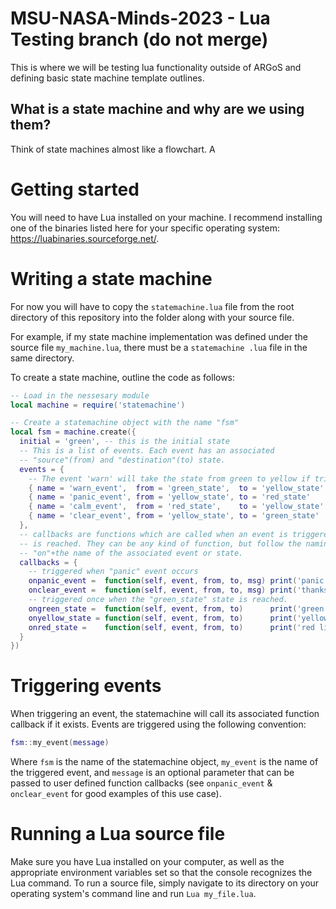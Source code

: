 # MSU-NASA-Minds-2023 - Lua Testing branch (do not merge)
This is where we will be testing lua functionality outside of ARGoS and defining basic state machine template outlines.

## What is a state machine and why are we using them?
Think of state machines almost like a flowchart. A

# Getting started

You will need to have Lua installed on your machine. I recommend installing one of the binaries listed here for your specific operating system: https://luabinaries.sourceforge.net/.

# Writing a state machine
For now you will have to copy the ``statemachine.lua`` file from the root directory of this repository into the folder along with your source file. 

For example, if my state machine implementation was defined under the source file ``my_machine.lua``, there must be a ``statemachine
.lua`` file in the same directory.

To create a state machine, outline the code as follows:

```lua
-- Load in the nessesary module
local machine = require('statemachine')

-- Create a statemachine object with the name "fsm"
local fsm = machine.create({
  initial = 'green', -- this is the initial state
  -- This is a list of events. Each event has an associated
  -- "source"(from) and "destination"(to) state.
  events = {
    -- The event 'warn' will take the state from green to yellow if triggered.
    { name = 'warn_event',  from = 'green_state',  to = 'yellow_state' },
    { name = 'panic_event', from = 'yellow_state', to = 'red_state'    },
    { name = 'calm_event',  from = 'red_state',    to = 'yellow_state' },
    { name = 'clear_event', from = 'yellow_state', to = 'green_state'  }
  },
  -- callbacks are functions which are called when an event is triggered or when a state 
  -- is reached. They can be any kind of function, but follow the naming convention of
  -- "on"+the name of the associated event or state.
  callbacks = {
    -- triggered when "panic" event occurs
    onpanic_event =  function(self, event, from, to, msg) print('panic! ' .. msg)    end,
    onclear_event =  function(self, event, from, to, msg) print('thanks to ' .. msg) end,
    -- triggered once when the "green_state" state is reached.
    ongreen_state =  function(self, event, from, to)      print('green light')       end,
    onyellow_state = function(self, event, from, to)      print('yellow light')      end,
    onred_state =    function(self, event, from, to)      print('red light')         end,
  }
})

```

# Triggering events

When triggering an event, the statemachine will call its associated function callback if it exists.
Events are triggered using the following convention:

```lua
fsm::my_event(message)
```
Where ``fsm`` is the name of the statemachine object, ``my_event`` is the name of the triggered event, and ``message`` is an optional parameter that can be passed to user defined function callbacks (see ``onpanic_event`` & ``onclear_event`` for good examples of this use case).

# Running a Lua source file

Make sure you have Lua installed on your computer, as well as the appropriate environment variables set so that the console recognizes the Lua command.
To run a source file, simply navigate to its directory on your operating system's command line and run ``Lua my_file.lua``. 
